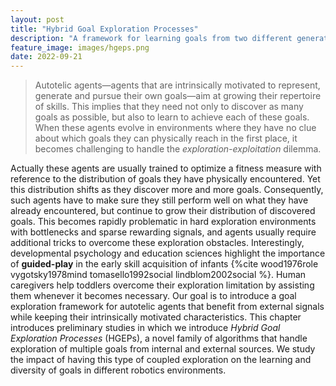 ```yaml
---
layout: post
title: "Hybrid Goal Exploration Processes"
description: "A framework for learning goals from two different generation sources."
feature_image: images/hgeps.png
date: 2022-09-21
---
```


> Autotelic agents—agents that are intrinsically motivated to represent, generate and pursue their own goals—aim at growing their repertoire of skills. This implies that they need not only to discover as many goals as possible, but also to learn to achieve each of these goals. When these agents evolve in environments where they have no clue about which goals they can physically reach in the first place, it becomes challenging to handle the _exploration-exploitation_ dilemma. 

<!--more-->

Actually these agents are usually trained to optimize a fitness measure with reference to the distribution of goals they have physically encountered. Yet this distribution shifts as they discover more and more goals. Consequently, such agents have to make sure they still perform well on what they have already encountered, but continue to grow their distribution of discovered goals. This becomes rapidly problematic in hard exploration environments with bottlenecks and sparse rewarding signals, and agents usually require additional tricks to overcome these exploration obstacles. Interestingly, developmental psychology and education sciences highlight the importance of __guided-play__ in the early skill acquisition of infants {%cite wood1976role vygotsky1978mind tomasello1992social lindblom2002social %}. Human caregivers help toddlers overcome their exploration limitation by assisting them whenever it becomes necessary. Our goal is to introduce a goal exploration framework for autotelic agents that benefit from external signals while keeping their intrinsically motivated characteristics. This chapter introduces preliminary studies in which we introduce _Hybrid Goal Exploration Processes_ (HGEPs), a novel family of algorithms that handle exploration of multiple goals from internal and external sources. We study the impact of having this type of coupled exploration on the learning and diversity of goals in different robotics environments.  

